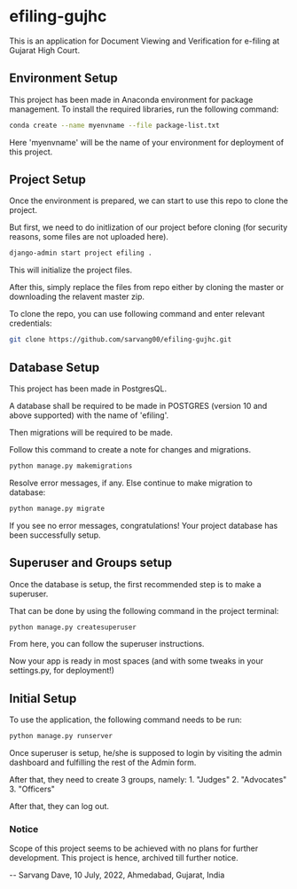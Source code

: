 # efiling-gujhc

This is an application for Document Viewing and Verification for e-filing at Gujarat High Court.

## Environment Setup
This project has been made in Anaconda environment for package management. To install the required libraries, run the following command:

```bash
conda create --name myenvname --file package-list.txt
```

Here 'myenvname' will be the name of your environment for deployment of this project.

## Project Setup

Once the environment is prepared, we can start to use this repo to clone the project.

But first, we need to do initlization of our project before cloning (for security reasons, some files are not uploaded here).

```bash
django-admin start project efiling .
```

This will initialize the project files.

After this, simply replace the files from repo either by cloning the master or downloading the relavent master zip.

To clone the repo, you can use following command and enter relevant credentials:
```bash
git clone https://github.com/sarvang00/efiling-gujhc.git
```

## Database Setup
This project has been made in PostgresQL.

A database shall be required to be made in POSTGRES (version 10 and above supported) with the name of 'efiling'.

Then migrations will be required to be made.

Follow this command to create a note for changes and migrations.

```bash
python manage.py makemigrations
```

Resolve error messages, if any. Else continue to make migration to database:
```bash
python manage.py migrate
```

If you see no error messages, congratulations! Your project database has been successfully setup.

## Superuser and Groups setup

Once the database is setup, the first recommended step is to make a superuser.

That can be done by using the following command in the project terminal:
```bash
python manage.py createsuperuser
```
From here, you can follow the superuser instructions.

Now your app is ready in most spaces (and with some tweaks in your settings.py, for deployment!)


## Initial Setup

To use the application, the following command needs to be run:
```bash
python manage.py runserver
```

Once superuser is setup, he/she is supposed to login by visiting the admin dashboard and fulfilling the rest of the Admin form.

After that, they need to create 3 groups, namely:
    1. "Judges"
    2. "Advocates"
    3. "Officers"

After that, they can log out.

### Notice
Scope of this project seems to be achieved with no plans for further development. This project is hence, archived till further notice.

--
Sarvang Dave,
10 July, 2022, 
Ahmedabad, Gujarat, India
